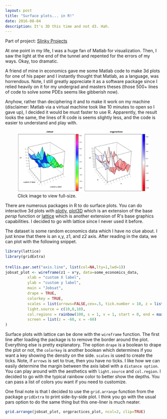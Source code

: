 ```yaml
---
layout: post
title: "Surface plots... in R!"
date: 2016-08-04
description: It's 3D this time and not d3. Hah.
---
```


Part of project: [Slinky Projects](http://data-slinky.com/project/4_Slinky_projects/)

At one point in my life, I was a huge fan of Matlab for visualization. Then, I saw the 
light at the end of the tunnel and repented for the errors of my ways. Okay, too dramatic. 

A friend of mine in economics gave me some Matlab code to make 3d plots for one of his 
paper and I instantly thought that Matlab, as a language, was horrendous. Note, I still 
greatly appreciate it as a software package since I relied heavily on it for my undergrad 
and masters theses (those 500+ lines of code to solve some PDEs seems like gibberish now).

Anyhow, rather than deciphering it and to make it work on my machine (disclaimer: Matlab 
via a virtual machine took like 10 minutes to open so I gave up), I decided it would be 
must faster to use R. Apparently, the result looks the same, the lines of R code is 
seems slightly less, and the code is easier to understand and play with.

<figure>
 <a href="/img/surface_plots.png" data-lightbox="appfoundry_image_set" data-title="Source: 
 Some economics data">
  <img src="/img/surface_plots.png" alt="Bump chart" style="max-width:100%;"/>
</a>
 <div class="col caption">Click image to view full-size. </div>
 </figure>
 
There are numerous packages in R to do surface plots. You can do interactive 3d plots with 
[plotly](https://plot.ly/r/3d-surface-plots/), 
[plot3D](https://cran.r-project.org/web/packages/plot3D/vignettes/plot3D.pdf) which is an 
extension of the base _persp_ function or 
[lattice](https://cran.r-project.org/web/packages/lattice/index.html) which is another 
extension of R's base graphics capabilities. I decided to go with lattice since I never 
used it before.

The dataset is some random economics data which I have no clue about. I just know that 
there is an x,y, z1, and z2 axis. After reading in the data, we can plot with the 
following snippet.

```R
library(lattice)
library(gridExtra)

trellis.par.set("axis.line", list(col=NA,lty=1,lwd=1))
jobsat_plot <- wireframe(z1 ~ x*y, data=some_economics_data, 
          xlab = "custom X label",
          ylab = "custom y label",
          main = "Jobsat",
          drape = TRUE,
          colorkey = TRUE,
          scales = list(arrows=FALSE,cex=.5, tick.number = 10, z = list(arrows=F), distance =c(1.5, 1.5, 1.5)),
          light.source = c(10,0,10),
          col.regions = rainbow(100, s = 1, v = 1, start = 0, end = max(1,100 - 1)/100, alpha = .8),
          screen = list(z = -60, x = -60)
)
```

Surface plots with lattice can be done with the `wireframe` function. The first line after 
loading the package is to remove the border around the plot. Everything else is pretty 
explanatory. The option `drape` is a boolean to drape the plot or not, the `colorkey` is 
another boolean which determines if you want a key showing the density on the side. 
`scales` is used to create the ticks. Note, if `arrows` is set to true, then you have no 
ticks. I like how we can easily determine the margin between the axis label with a 
`distance option`. You can play around with the aesthetics with `light.source` and 
`col.region`. I decided to go with the typical rainbow color to better show the depths. 
You can pass a list of colors you want if you need to customize.

One final note is that I decided to use the `grid.arrange` function from the package 
`gridExtra` to print side-by-side plot. I think you go with the usual pars option to do 
the same thing but this one-liner is much neater.

```R
grid.arrange(jobsat_plot, orgpractices_plot, ncol=2, clip=TRUE)
```